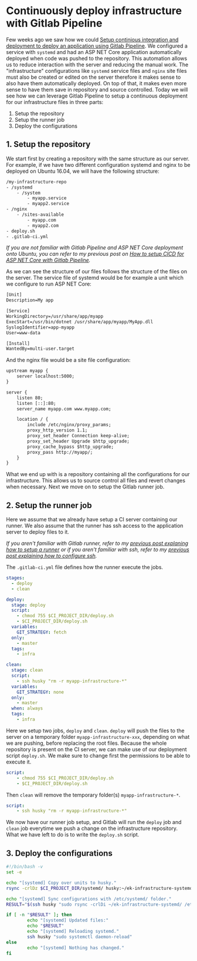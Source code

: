 # Continuously deploy infrastructure with Gitlab Pipeline

Few weeks ago we saw how we could [Setup continious integration and deployment to deploy an application using Gitlab Pipeline](https://kimsereyblog.blogspot.com/2018/06/setup-cicd-pipeline-with-gitlab-for.html). We configured a service with `systemd` and had an ASP NET Core application automatically deployed when code was pushed to the repository. This automation allows us to reduce interaction with the server and reducing the manual work. The "infrastructure" configurations like `systemd` service files and `nginx` site files must also be created or edited on the server therefore it makes sense to also have them automatically deployed. On top of that, it makes even more sense to have them save in repository and source controlled. Today we will see how we can leverage Gitlab Pipeline to setup a continuous deployment for our infrastructure files in three parts:

1. Setup the repository
2. Setup the runner job
3. Deploy the configurations

## 1. Setup the repository

We start first by creating a repository with the same structure as our server. For example, if we have two different configuration systemd and nginx to be deployed on Ubuntu 16.04, we will have the following structure:

```txt
/my-infrastructure-repo
- /systemd
    - /system
        - myapp.service
        - myapp2.service
- /nginx
    - /sites-available
        - myapp.com
        - myapp2.com
- deploy.sh
- .gitlab-ci.yml
```

_If you are not familiar with Gitlab Pipeline and ASP NET Core deployment onto Ubuntu, you can refer to my previous post on [How to setup CICD for ASP NET Core with Gitlab Pipeline](https://kimsereyblog.blogspot.com/2018/06/setup-cicd-pipeline-with-gitlab-for.html)._

As we can see the structure of our files follows the structure of the files on the server. The service file of systemd would be for example a unit which we configure to run ASP NET Core:

```txt
[Unit]
Description=My app

[Service]
WorkingDirectory=/usr/share/app/myapp
ExecStart=/usr/bin/dotnet /usr/share/app/myapp/MyApp.dll
SyslogIdentifier=app-myapp
User=www-data

[Install]
WantedBy=multi-user.target
```

And the nginx file would be a site file configuration:

```txt
upstream myapp {
    server localhost:5000;
}

server {
    listen 80;
    listen [::]:80;
    server_name myapp.com www.myapp.com;

    location / {
        include /etc/nginx/proxy_params;
        proxy_http_version 1.1;
        proxy_set_header Connection keep-alive;
        proxy_set_header Upgrade $http_upgrade;
        proxy_cache_bypass $http_upgrade;
        proxy_pass http://myapp/;
    }
}
```

What we end up with is a repository containing all the configurations for our infrastructure. This allows us to source control all files and revert changes when necessary. Next we move on to setup the Gitlab runner job.

## 2. Setup the runner job

Here we assume that we already have setup a CI server containing our runner. We also assume that the runner has ssh access to the application server to deploy files to it.

_If you aren't familiar with Gitlab runner, refer to my [previous post explaning how to setup a runner](https://kimsereyblog.blogspot.com/2018/06/setup-cicd-pipeline-with-gitlab-for.html) or if you aren't familiar with ssh, refer to my [previous post explaining how to configure ssh](https://kimsereyblog.blogspot.com/2018/05/useful-bash-and-friends-commands.html)._

The `.gitlab-ci.yml` file defines how the runner execute the jobs.

```yml
stages:
  - deploy
  - clean

deploy:
  stage: deploy
  script:
    - chmod 755 $CI_PROJECT_DIR/deploy.sh
    - $CI_PROJECT_DIR/deploy.sh
  variables:
    GIT_STRATEGY: fetch
  only:
    - master
  tags:
    - infra

clean:
  stage: clean
  script:
    - ssh husky "rm -r myapp-infrastructure-*"
  variables:
    GIT_STRATEGY: none
  only:
    - master
  when: always
  tags:
    - infra
```

Here we setup two jobs, `deploy` and `clean`. `deploy` will push the files to the server on a temporary folder `myapp-infrastructure-xxx`, depending on what we are pushing, before replacing the root files. Because the whole repository is present on the CI server, we can make use of our deployment script `deploy.sh`. We make sure to change first the permissions to be able to execute it.

```yml
script:
    - chmod 755 $CI_PROJECT_DIR/deploy.sh
    - $CI_PROJECT_DIR/deploy.sh
```

Then `clean` will remove the temporary folder(s) `myapp-infrastructure-*`.

```yml
script:
    - ssh husky "rm -r myapp-infrastructure-*"
```

We now have our runner job setup, and Gitlab will run the `deploy` job and `clean` job everytime we push a change on the infrastructure repository. What we have left to do is to write the `deploy.sh` script.

## 3. Deploy the configurations

```sh
#!/bin/bash -v
set -e

echo "[systemd] Copy over units to husky."
rsync -crlDz $CI_PROJECT_DIR/systemd/ husky:~/ek-infrastructure-systemd/

echo "[systemd] Sync configurations with /etc/systemd/ folder."
RESULT="$(ssh husky "sudo rsync -crlDi ~/ek-infrastructure-systemd/ /etc/systemd/")"

if [ -n "$RESULT" ]; then
        echo "[systemd] Updated files:"
        echo "$RESULT"
        echo "[systemd] Reloading systemd."
        ssh husky "sudo systemctl daemon-reload"
else
        echo "[systemd] Nothing has changed."
fi
```
